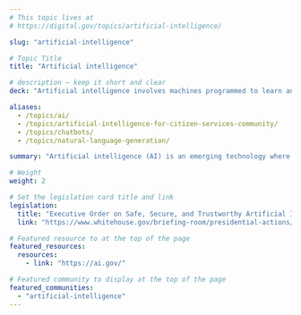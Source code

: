 ```yaml
---
# This topic lives at
# https://digital.gov/topics/artificial-intelligence/

slug: "artificial-intelligence"

# Topic Title
title: "Artificial intelligence"

# description — keep it short and clear
deck: "Artificial intelligence involves machines programmed to learn and reason."

aliases:
  - /topics/ai/
  - /topics/artificial-intelligence-for-citizen-services-community/
  - /topics/chatbots/
  - /topics/natural-language-generation/

summary: "Artificial intelligence (AI) is an emerging technology where machines are programmed to learn, reason, and perform in ways that simulate human intelligence. Although AI technology took a dramatic leap forward, the ability of machines to automate manual tasks has been around for a long time. Today’s AI can analyze vast amounts of data to identify patterns and trends, providing insights to improve decisions in areas like resource allocation and risk management. Follow your agency’s guidance on security and best practices when using AI. "

# Weight
weight: 2

# Set the legislation card title and link
legislation:
  title: "Executive Order on Safe, Secure, and Trustworthy Artificial Intelligence"
  link: "https://www.whitehouse.gov/briefing-room/presidential-actions/2023/10/30/executive-order-on-the-safe-secure-and-trustworthy-development-and-use-of-artificial-intelligence/"

# Featured resource to at the top of the page
featured_resources:
  resources:
    - link: "https://ai.gov/"

# Featured community to display at the top of the page
featured_communities:
  - "artificial-intelligence"
---
```

